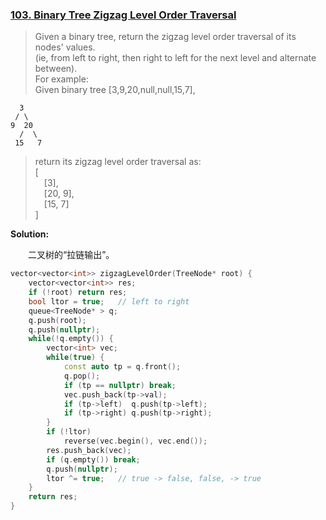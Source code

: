 ### [103. Binary Tree Zigzag Level Order Traversal](https://leetcode.com/problems/binary-tree-zigzag-level-order-traversal/)

> Given a binary tree, return the zigzag level order traversal of its nodes' values. \
> (ie, from left to right, then right to left for the next level and alternate between).\
> For example:\
> Given binary tree [3,9,20,null,null,15,7],
```
  3
 / \
9  20
  /  \
 15   7
```

> return its zigzag level order traversal as:\
> [\
> &emsp;[3],\
> &emsp;[20, 9],\
> &emsp;[15, 7]\
> ]

**Solution:**

&emsp;&emsp;二叉树的“拉链输出”。
```cpp
vector<vector<int>> zigzagLevelOrder(TreeNode* root) {
    vector<vector<int>> res;
    if (!root) return res;
    bool ltor = true;	// left to right
    queue<TreeNode* > q;
    q.push(root);
    q.push(nullptr);
    while(!q.empty()) {
        vector<int> vec;
        while(true) {
            const auto tp = q.front();
            q.pop();
            if (tp == nullptr) break;
            vec.push_back(tp->val);
            if (tp->left)  q.push(tp->left);
            if (tp->right) q.push(tp->right);
        }
        if (!ltor)
            reverse(vec.begin(), vec.end());
        res.push_back(vec);
        if (q.empty()) break;
        q.push(nullptr);
        ltor ^= true;	// true -> false, false, -> true
    }
    return res;
}
```
